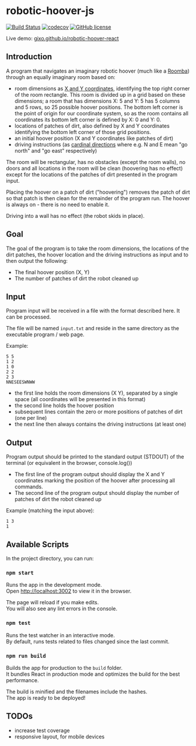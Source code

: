 # robotic-hoover-js

[![Build Status](https://travis-ci.com/gixo/robotic-hoover-react.svg?token=or51g3qDthHp2zmFnvEs&branch=master)](https://travis-ci.com/gixo/robotic-hoover-react) [![codecov](https://codecov.io/gh/gixo/robotic-hoover-react/branch/master/graph/badge.svg?token=4WjMWRadXz)](https://codecov.io/gh/gixo/robotic-hoover-react) [![GitHub license](https://img.shields.io/badge/license-MIT-blue.svg)](https://github.com/ciampo/macro-carousel/blob/master/LICENSE)

Live demo: [gixo.github.io/robotic-hoover-react](https://gixo.github.io/robotic-hoover-react)

## Introduction

A program that navigates an imaginary robotic hoover (much like a [Roomba](https://en.wikipedia.org/wiki/Roomba)) through an equally imaginary room based on:

- room dimensions as [X and Y coordinates](https://en.wikipedia.org/wiki/Cartesian_coordinate_system), identifying the top right corner of the room rectangle. This room is divided up in a grid based on these dimensions; a room that has dimensions X: 5 and Y: 5 has 5 columns and 5 rows, so 25 possible hoover positions. The bottom left corner is the point of origin for our coordinate system, so as the room contains all coordinates its bottom left corner is defined by X: 0 and Y: 0.
- locations of patches of dirt, also defined by X and Y coordinates identifying the bottom left corner of those grid positions.
- an initial hoover position (X and Y coordinates like patches of dirt)
- driving instructions (as [cardinal directions](https://en.wikipedia.org/wiki/Cardinal_direction) where e.g. N and E mean "go north" and "go east" respectively)

The room will be rectangular, has no obstacles (except the room walls), no doors and all locations in the room will be clean (hoovering has no effect) except for the locations of the patches of dirt presented in the program input.

Placing the hoover on a patch of dirt ("hoovering") removes the patch of dirt so that patch is then clean for the remainder of the program run. The hoover is always on - there is no need to enable it.

Driving into a wall has no effect (the robot skids in place).

## Goal

The goal of the program is to take the room dimensions, the locations of the dirt patches, the hoover location and the driving instructions as input and to then output the following:

- The final hoover position (X, Y)
- The number of patches of dirt the robot cleaned up

## Input

Program input will be received in a file with the format described here. It can be processed.

The file will be named `input.txt` and reside in the same directory as the executable program / web page.

Example:

```
5 5
1 2
1 0
2 2
2 3
NNESEESWNWW
```

- the first line holds the room dimensions (X Y), separated by a single space (all coordinates will be presented in this format)
- the second line holds the hoover position
- subsequent lines contain the zero or more positions of patches of dirt (one per line)
- the next line then always contains the driving instructions (at least one)

## Output

Program output should be printed to the standard output (STDOUT) of the terminal (or equivalent in the browser, console.log())

- The first line of the program output should display the X and Y coordinates marking the position of the hoover after processing all commands.
- The second line of the program output should display the number of patches of dirt the robot cleaned up

Example (matching the input above):

```
1 3
1
```

## Available Scripts

In the project directory, you can run:

### `npm start`

Runs the app in the development mode.<br>
Open [http://localhost:3002](http://localhost:3002) to view it in the browser.

The page will reload if you make edits.<br>
You will also see any lint errors in the console.

### `npm test`

Runs the test watcher in an interactive mode.<br>
By default, runs tests related to files changed since the last commit.

### `npm run build`

Builds the app for production to the `build` folder.<br>
It bundles React in production mode and optimizes the build for the best performance.

The build is minified and the filenames include the hashes.<br>
The app is ready to be deployed!

## TODOs

- increase test coverage
- responsive layout, for mobile devices

